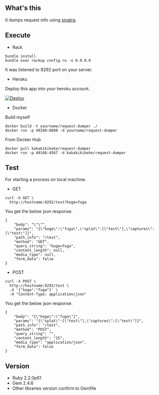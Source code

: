 What's this
-----------
It dumps request info using [sinatra](http://www.sinatrarb.com/).

Execute
-------

* Rack

```
bundle install
bundle exec rackup config.ru -o 0.0.0.0
```

It was listened to 9292 port on your server.

* Heroku

Deploy this app into your heroku account.  

[![Deploy](https://www.herokucdn.com/deploy/button.png)](https://heroku.com/deploy?template=https://github.com/kakakikikeke/request-dumper)

* Docker

Build myself

```
docker build -t yourname/request-dumper ./
docker run -p 49160:8080 -d yourname/request-dumper
```

From Docker Hub

```
docker pull kakakikikeke/request-dumper
docker run -p 49160:4567 -d kakakikikeke/request-dumper
```

Test
----

For starting a process on local machine.

* GET

```
curl -X GET \
  http://hostname:9292/test?hoge=fuga
```

You get the below json response.

```
{
    "body": "\"\"",
    "params": "{\"hoge\":\"fuga\",\"splat\":[\"test\"],\"captures\":[\"test\"]}",
    "path_info": "/test",
    "method": "GET",
    "query_string": "hoge=fuga",
    "content_length": null,
    "media_type": null,
    "form_data": false
}
```

* POST

```
curl -X POST \
  http://hostname:9292/test \
  -d '{"hoge":"fuga"}' \
  -H "Content-Type: application/json"
```

You get the below json response.

```
{
    "body": "{\"hoge\":\"fuga\"}",
    "params": "{\"splat\":[\"test\"],\"captures\":[\"test\"]}",
    "path_info": "/test",
    "method": "POST",
    "query_string": "",
    "content_length": "15",
    "media_type": "application/json",
    "form_data": false
}
```

Version
-------

* Ruby 2.2.0p61
* Gem 2.4.6
* Other libraries version confirm to Gemfile
